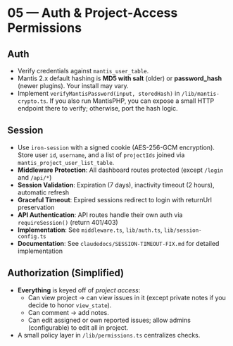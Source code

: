 # 05 — Auth & Project‑Access Permissions

## Auth
- Verify credentials against `mantis_user_table`.
- Mantis 2.x default hashing is **MD5 with salt** (older) or **password_hash** (newer plugins). Your install may vary.
- Implement `verifyMantisPassword(input, storedHash)` in `/lib/mantis-crypto.ts`. If you also run MantisPHP, you can expose a small HTTP endpoint there to verify; otherwise, port the hash logic.

## Session
- Use `iron-session` with a signed cookie (AES-256-GCM encryption). Store user `id`, `username`, and a list of `projectIds` joined via `mantis_project_user_list_table`.
- **Middleware Protection**: All dashboard routes protected (except `/login` and `/api/*`)
- **Session Validation**: Expiration (7 days), inactivity timeout (2 hours), automatic refresh
- **Graceful Timeout**: Expired sessions redirect to login with returnUrl preservation
- **API Authentication**: API routes handle their own auth via `requireSession()` (return 401/403)
- **Implementation**: See `middleware.ts`, `lib/auth.ts`, `lib/session-config.ts`
- **Documentation**: See `claudedocs/SESSION-TIMEOUT-FIX.md` for detailed implementation

## Authorization (Simplified)
- **Everything** is keyed off of *project access*:
  - Can view project → can view issues in it (except private notes if you decide to honor `view_state`).
  - Can comment → add notes.
  - Can edit assigned or own reported issues; allow admins (configurable) to edit all in project.
- A small policy layer in `/lib/permissions.ts` centralizes checks.
